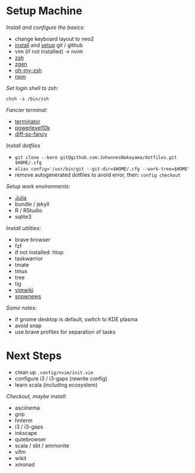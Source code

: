 # Setup Machine


*Install and configure the basics:*
* change keyboard layout to neo2
* [install](https://git-scm.com/book/en/v2/Getting-Started-Installing-Git) and [setup](https://docs.github.com/en/get-started/quickstart/set-up-git) git / github
* vim (if not installed) -> nvim
* [zsh](https://gist.github.com/derhuerst/12a1558a4b408b3b2b6e)
* [zgen](https://github.com/tarjoilija/zgen)
* [oh-my-zsh](https://github.com/ohmyzsh/ohmyzsh)
* [npm](https://linuxconfig.org/install-npm-on-linux)


*Set login shell to zsh:*

`chsh -s /bin/zsh`


*Fancier terminal:*
* [terminator](https://wiki.ubuntuusers.de/Terminator/)
* [powerlevel10k](https://github.com/romkatv/powerlevel10k#zgen)
* [diff-so-fancy](https://github.com/so-fancy/diff-so-fancy)


*Install dotfiles*

* `git clone --bare git@github.com:JohannesNakayama/dotfiles.git $HOME/.cfg`
* `alias config='/usr/bin/git --git-dir=$HOME/.cfg --work-tree=$HOME'`
* remove autogenerated dotfiles to avoid error, then: `config checkout`


*Setup work environments:*
* [Julia](https://julialang.org/)
* bundle / jekyll
* R / RStudio
* sqlite3


*Install utilities:*
* brave browser
* fzf
* if not installed: htop
* taskwarrior
* tmate
* tmux
* tree
* tig
* [vimwiki](https://github.com/vimwiki/vimwiki)
* [snownews](https://github.com/msharov/snownews)


*Some notes:*
* if gnome desktop is default, switch to KDE plasma
* avoid snap
* use brave profiles for separation of tasks



# Next Steps

* clean up `.config/nvim/init.vim`
* configure i3 / i3-gaps (rewrite config)
* learn scala (including ecosystem)


*Checkout, maybe install:*
* asciinema
* grip
* hnterm
* i3 / i3-gaps
* inkscape
* qutebrowser
* scala / sbt / ammonite
* vifm
* wikit
* xmonad
